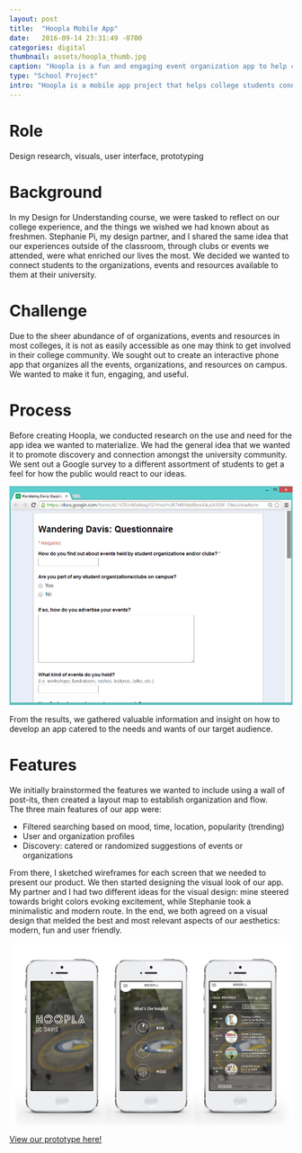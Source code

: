 ```yaml
---
layout: post
title:  "Hoopla Mobile App"
date:   2016-09-14 23:31:49 -0700
categories: digital
thumbnail: assets/hoopla_thumb.jpg
caption: "Hoopla is a fun and engaging event organization app to help college students connect with student groups, events and resources available to them on campus."
type: "School Project"
intro: "Hoopla is a mobile app project that helps college students connect with student groups, events and resources available to them on their campus."
---
```

# Role
Design research, visuals, user interface, prototyping

# Background
In my Design for Understanding course, we were tasked to reflect on our college experience, and the things we wished we had known about as freshmen. Stephanie Pi, my design partner, and I shared the same idea that our experiences outside of the classroom, through clubs or events we attended, were what enriched our lives the most. We decided we wanted to connect students to the organizations, events and resources available to them at their university.

# Challenge
Due to the sheer abundance of of organizations, events and resources in most colleges, it is not as easily accessible as one may think to get involved in their college community. We sought out to create an interactive phone app that organizes all the events,  organizations, and resources on campus. We wanted to make it fun, engaging, and useful.

# Process
Before creating Hoopla, we conducted research on the use and need for the app idea we wanted to materialize. We had the general idea that we wanted it to promote discovery and connection amongst the university community. We sent out a Google survey to a different assortment of students to get a feel for how the public would react to our ideas.

![Hoopla Questionnaire](/assets/Questionnaire2.PNG)

From the results, we gathered valuable information and insight on how to develop an app catered to the needs and wants of our target audience.

# Features
We initially brainstormed the features we wanted to include using a wall of post-its, then created a layout map to establish organization and flow.  
The three main features of our app were:  

* Filtered searching based on mood, time, location, popularity (trending)
* User and organization profiles
* Discovery: catered or randomized suggestions of events or organizations

From there, I sketched wireframes for each screen that we needed to present our product. We then started designing the visual look of our app. My partner and I had two different ideas for the visual design: mine steered towards bright colors evoking excitement, while Stephanie took a minimalistic and modern route. In the end, we both agreed on a visual design that melded the best and most relevant aspects of our aesthetics: modern, fun and user friendly.

![Hoopla Home](/assets/Hoopla_final.jpg)

[View our prototype here!](https://marvelapp.com/ded70e/screen/10584891 "Hoopla Prototype")
